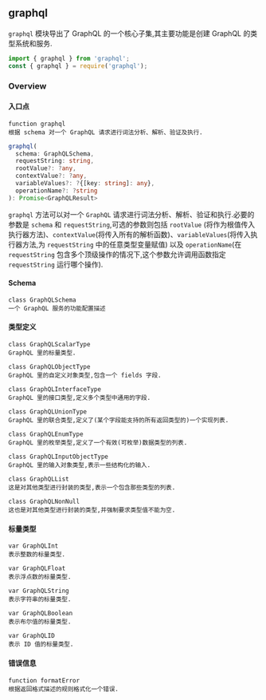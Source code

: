 ## graphql

`graphql` 模块导出了 GraphQL 的一个核心子集,其主要功能是创建 GraphQL 的类型系统和服务.

```javascript
import { graphql } from 'graphql';
const { graphql } = require('graphql');
```

### Overview

#### 入口点

```
function graphql
根据 schema 对一个 GraphQL 请求进行词法分析、解析、验证及执行.
```

```typescript
graphql(
  schema: GraphQLSchema,
  requestString: string,
  rootValue?: ?any,
  contextValue?: ?any,
  variableValues?: ?{[key: string]: any},
  operationName?: ?string
): Promise<GraphQLResult>
```

`graphql` 方法可以对一个 `GraphQL` 请求进行词法分析、解析、验证和执行.必要的参数是 `schema` 和 `requestString`,可选的参数则包括 `rootValue`
(将作为根值传入执行器方法)、`contextValue`(将传入所有的解析函数)、`variableValues`(将传入执行器方法,为 `requestString` 中的任意类型变量赋值)
以及 `operationName`(在 `requestString` 包含多个顶级操作的情况下,这个参数允许调用函数指定 `requestString` 运行哪个操作).

#### Schema

```
class GraphQLSchema
一个 GraphQL 服务的功能配置描述 
```

#### 类型定义

```
class GraphQLScalarType
GraphQL 里的标量类型.

class GraphQLObjectType
GraphQL 里的自定义对象类型,包含一个 fields 字段.

class GraphQLInterfaceType
GraphQL 里的接口类型,定义多个类型中通用的字段.

class GraphQLUnionType
GraphQL 里的联合类型,定义了(某个字段能支持的所有返回类型的)一个实现列表.

class GraphQLEnumType
GraphQL 里的枚举类型,定义了一个有效(可枚举)数据类型的列表.

class GraphQLInputObjectType
GraphQL 里的输入对象类型,表示一些结构化的输入.

class GraphQLList
这是对其他类型进行封装的类型,表示一个包含那些类型的列表.

class GraphQLNonNull
这也是对其他类型进行封装的类型,并强制要求类型值不能为空.
```

#### 标量类型

```
var GraphQLInt
表示整数的标量类型.

var GraphQLFloat
表示浮点数的标量类型.

var GraphQLString
表示字符串的标量类型.

var GraphQLBoolean
表示布尔值的标量类型.

var GraphQLID
表示 ID 值的标量类型.
```

#### 错误信息

```
function formatError
根据返回格式描述的规则格式化一个错误. 
```
